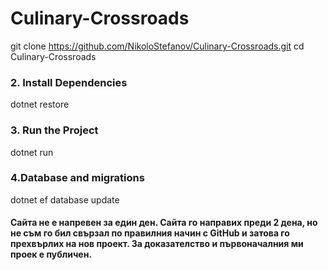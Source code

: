 # Culinary-Crossroads
git clone https://github.com/NikoloStefanov/Culinary-Crossroads.git
cd Culinary-Crossroads

### 2. Install Dependencies

dotnet restore

### 3. Run the Project

dotnet run

### 4.Database and migrations

dotnet ef database update


#### Сайта не е напревен за един ден. Сайта го направих преди 2 дена, но не съм го бил свързал по правилния начин с GitHub и затова го прехвърлих на нов проект. За доказателство и първоначалния ми проек е публичен.

